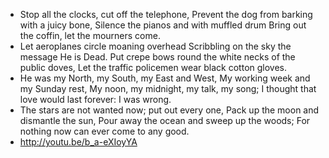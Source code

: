 - Stop all the clocks, cut off the telephone,
  Prevent the dog from barking with a juicy bone,
  Silence the pianos and with muffled drum
  Bring out the coffin, let the mourners come.
- Let aeroplanes circle moaning overhead
  Scribbling on the sky the message He is Dead.
  Put crepe bows round the white necks of the public doves,
  Let the traffic policemen wear black cotton gloves.
- He was my North, my South, my East and West,
  My working week and my Sunday rest,
  My noon, my midnight, my talk, my song;
  I thought that love would last forever: I was wrong.
- The stars are not wanted now; put out every one,
  Pack up the moon and dismantle the sun,
  Pour away the ocean and sweep up the woods;
  For nothing now can ever come to any good.
- http://youtu.be/b_a-eXIoyYA
